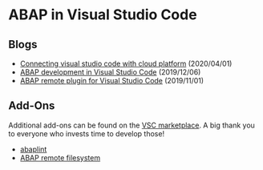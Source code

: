 # ABAP in Visual Studio Code

## Blogs

* [Connecting visual studio code with cloud platform](https://blogs.sap.com/2020/04/01/connecting-visual-studio-code-with-cloud-platform/) (2020/04/01)
* [ABAP development in Visual Studio Code](https://blogs.sap.com/2019/12/06/abap-development-in-vs-code/) (2019/12/06)
* [ABAP remote plugin for Visual Studio Code](https://blogs.sap.com/2019/01/11/abap-remote-plugin-for-visual-studio-code/) (2019/11/01)

## Add-Ons

Additional add-ons can be found on the [VSC marketplace](https://marketplace.visualstudio.com/). A big thank you to everyone who invests time to develop those!

* [abaplint](https://marketplace.visualstudio.com/items?itemName=larshp.vscode-abaplint)
* [ABAP remote filesystem](https://marketplace.visualstudio.com/items?itemName=murbani.vscode-abap-remote-fs)
